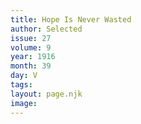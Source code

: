 ```yaml
---
title: Hope Is Never Wasted
author: Selected
issue: 27
volume: 9
year: 1916
month: 39
day: V
tags:
layout: page.njk
image:
---
```

